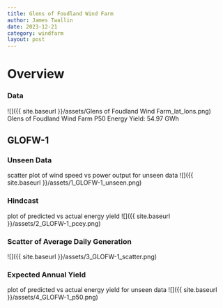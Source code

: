 ```yaml
---
title: Glens of Foudland Wind Farm
author: James Twallin
date: 2023-12-21
category: windfarm
layout: post
---
```

# Overview

### Data

![]({{ site.baseurl }}/assets/Glens of Foudland Wind Farm_lat_lons.png)
Glens of Foudland Wind Farm P50 Energy Yield: 54.97 GWh

GLOFW-1
-------------
### Unseen Data 
scatter plot of wind speed vs power output for unseen data
![]({{ site.baseurl }}/assets/1_GLOFW-1_unseen.png)
### Hindcast 
plot of predicted vs actual energy yield
![]({{ site.baseurl }}/assets/2_GLOFW-1_pcey.png)
### Scatter of Average Daily Generation 

![]({{ site.baseurl }}/assets/3_GLOFW-1_scatter.png)
### Expected Annual Yield 
plot of predicted vs actual energy yield for unseen data
![]({{ site.baseurl }}/assets/4_GLOFW-1_p50.png)

